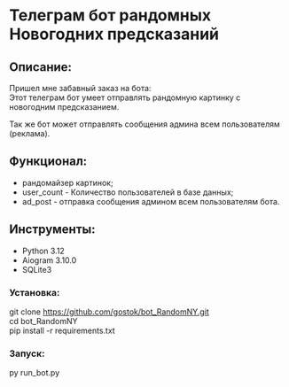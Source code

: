# Телеграм бот рандомных Новогодних предсказаний


## Описание:

Пришел мне забавный заказ на бота: <br>
Этот телеграм бот умеет отправлять рандомную картинку с новогодним предсказанием.<br>

Так же бот может отправлять сообщения админа всем пользователям (реклама).

## Функционал:

- рандомайзер картинок;
- user_count - Количество пользователей в базе данных;
- ad_post - отправка сообщения админом всем пользователям бота.



## Инструменты:

- Python 3.12
- Aiogram 3.10.0
- SQLite3



### Установка:

git clone https://github.com/gostok/bot_RandomNY.git <br>
cd bot_RandomNY <br>
pip install -r requirements.txt

### Запуск:

py run_bot.py
